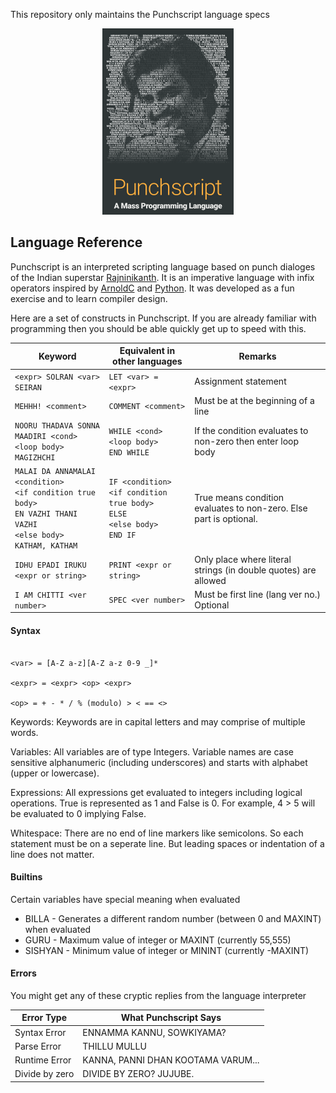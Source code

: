 This repository only maintains the Punchscript language specs

<p align="center"> 
<img width="210" height="298" src="https://raw.githubusercontent.com/arocks/punchscript/master/web/img/logo-full.png">
</p>

Language Reference
------------------

Punchscript is an interpreted scripting language based on punch dialoges of the Indian superstar [Rajninikanth](https://en.m.wikipedia.org/wiki/Rajinikanth). It is an imperative language with infix operators inspired by [ArnoldC](https://github.com/lhartikk/ArnoldC) and [Python](https://www.python.org/). It was developed as a fun exercise and to learn compiler design.

Here are a set of constructs in Punchscript. If you are already familiar with programming then you should be able quickly get up to speed with this.


|Keyword|Equivalent in other languages|Remarks|
|--- |--- |--- |
|`<expr> SOLRAN <var> SEIRAN`|`LET <var> = <expr>`|Assignment statement|
|`MEHHH! <comment>`|`COMMENT <comment>`|Must be at the beginning of a line|
|`NOORU THADAVA SONNA MAADIRI <cond>`<br>`<loop body>`<br>`MAGIZHCHI`|`WHILE <cond>`<br>`<loop body>`<br>`END WHILE`|If the condition evaluates to non-zero then enter loop body|
|`MALAI DA ANNAMALAI <condition>`<br>`<if condition true body>`<br>`EN VAZHI THANI VAZHI`<br>`<else body>`<br>`KATHAM, KATHAM`|`IF <condition>`<br>`<if condition true body>`<br>`ELSE`<br>`<else body>`<br>`END IF`|True means condition evaluates to non-zero. Else part is optional.|
|`IDHU EPADI IRUKU <expr or string>`|`PRINT <expr or string>`|Only place where literal strings (in double quotes) are allowed|
|`I AM CHITTI <ver number>`|`SPEC <ver number>`|Must be first line (lang ver no.) Optional|


#### Syntax

```

<var> = [A-Z a-z][A-Z a-z 0-9 _]*

<expr> = <expr> <op> <expr>

<op> = + - * / % (modulo) > < == <>

```

Keywords: Keywords are in capital letters and may comprise of multiple words.

Variables: All variables are of type Integers. Variable names are case sensitive alphanumeric (including underscores) and starts with alphabet (upper or lowercase).

Expressions: All expressions get evaluated to integers including logical operations. True is represented as 1 and False is 0. For example, 4 > 5 will be evaluated to 0 implying False.

Whitespace: There are no end of line markers like semicolons. So each statement must be on a seperate line. But leading spaces or indentation of a line does not matter.

#### Builtins

Certain variables have special meaning when evaluated

*   BILLA - Generates a different random number (between 0 and MAXINT) when evaluated
*   GURU - Maximum value of integer or MAXINT (currently 55,555)
*   SISHYAN - Minimum value of integer or MININT (currently -MAXINT)

#### Errors

You might get any of these cryptic replies from the language interpreter

|Error Type|What Punchscript Says|
|--- |--- |
|Syntax Error|ENNAMMA KANNU, SOWKIYAMA? <char>|
|Parse Error|THILLU MULLU|
|Runtime Error|KANNA, PANNI DHAN KOOTAMA VARUM... <msg>|
|Divide by zero|DIVIDE BY ZERO? JUJUBE.|

